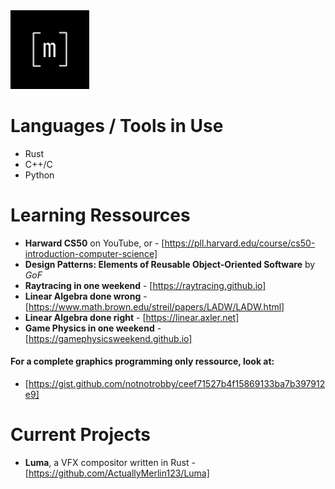 <img src="Icon.png" alt="Icon" width="25%"/>

# Languages / Tools in Use
- Rust
- C++/C
- Python

# Learning Ressources
- **Harward CS50** on YouTube, or - [https://pll.harvard.edu/course/cs50-introduction-computer-science]
- **Design Patterns: Elements of Reusable Object-Oriented Software** by *GoF*
- **Raytracing in one weekend** - [https://raytracing.github.io]
- **Linear Algebra done wrong** - [https://www.math.brown.edu/streil/papers/LADW/LADW.html]
- **Linear Algebra done right** - [https://linear.axler.net]
- **Game Physics in one weekend** - [https://gamephysicsweekend.github.io]
#### For a complete graphics programming only ressource, look at:
- [https://gist.github.com/notnotrobby/ceef71527b4f15869133ba7b397912e9]

# Current Projects
- **Luma**, a VFX compositor written in Rust - [https://github.com/ActuallyMerlin123/Luma]
